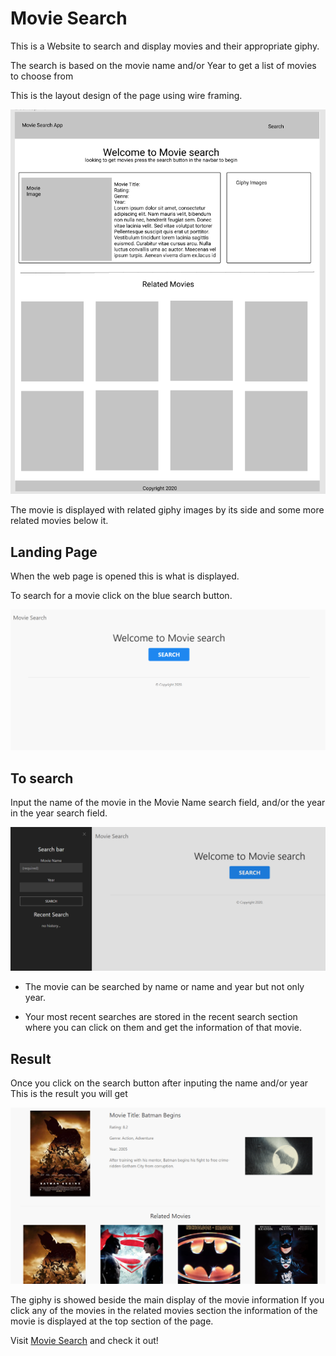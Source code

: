 # Movie Search

This is a Website to search and display movies and their appropriate giphy.

The search is based on the movie name and/or Year to get a list of movies to choose from

This is the layout design of the page using wire framing.

![Page design](assets/images/g31.PNG)

The movie is displayed with related giphy images by its side and some more related movies below it.

## Landing Page

When the web page is opened this is what is displayed.

To search for a movie click on the blue search button.

![landing page](assets/images/g32.PNG)

## To search

Input the name of the movie in the Movie Name search field, and/or the year in the year search field. 

![Search](assets/images/g33.PNG)

- The movie can be searched by name or name and year but not only year.

- Your most recent searches are stored in the recent search section where you can click on them and get the information of that movie.

## Result

Once you click on the search button after inputing the name and/or year
This is the result you will get

![Result](assets/images/g34.PNG)

The giphy is showed beside the main display of the movie information
If you click any of the movies in the related movies section the information of the movie is displayed at the top section of the page.

Visit [Movie Search](https://laithalwani.github.io/movie-search/) and check it out!
